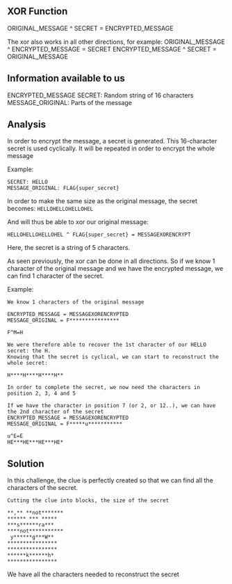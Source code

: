## XOR Function
ORIGINAL_MESSAGE ^ SECRET = ENCRYPTED_MESSAGE

The xor also works in all other directions, for example:
ORIGINAL_MESSAGE ^ ENCRYPTED_MESSAGE = SECRET
ENCRYPTED_MESSAGE ^ SECRET = ORIGINAL_MESSAGE

## Information available to us

ENCRYPTED_MESSAGE
SECRET: Random string of 16 characters
MESSAGE_ORIGINAL: Parts of the message

## Analysis

In order to encrypt the message, a secret is generated. This 16-character secret is used cyclically.
It will be repeated in order to encrypt the whole message

Example:

```
SECRET: HELLO
MESSAGE_ORIGINAL: FLAG{super_secret}
```

In order to make the same size as the original message, the secret becomes:
`HELLOHELLOHELLOHEL`

And will thus be able to xor our original message:

`HELLOHELLOHELLOHEL ^ FLAG{super_secret} = MESSAGEXORENCRYPT`

Here, the secret is a string of 5 characters.

As seen previously, the xor can be done in all directions. So if we know 1 character of the original message and we have the encrypted message, we can find 1 character of the secret.

Example:

```
We know 1 characters of the original message

ENCRYPTED_MESSAGE = MESSAGEXORENCRYPTED
MESSAGE_ORIGINAL = F****************

F^M=H

We were therefore able to recover the 1st character of our HELLO secret: the H.
Knowing that the secret is cyclical, we can start to reconstruct the whole secret:

H****H****H****H**

In order to complete the secret, we now need the characters in position 2, 3, 4 and 5

If we have the character in position 7 (or 2, or 12..), we can have the 2nd character of the secret
ENCRYPTED_MESSAGE = MESSAGEXORENCRYPTED
MESSAGE_ORIGINAL = F*****u***********

u^E=E
HE***HE***HE***HE*
```

## Solution

In this challenge, the clue is perfectly created so that we can find all the characters of the secret.

```
Cutting the clue into blocks, the size of the secret

**,** **not*******
****** *** *****
***s******ra***
****not***********
 y******g***W**
****************
****************
******k******h*
****************
```

We have all the characters needed to reconstruct the secret